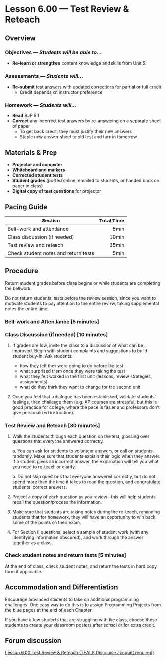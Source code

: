 Lesson 6.00 — Test Review & Reteach
====================================================================================================

Overview
--------
### Objectives — _Students will be able to…_
- **Re-learn or strengthen** content knowledge and skills from Unit 5.

### Assessments — _Students will…_
- **Re-submit** test answers with updated corrections for partial or full credit
  - Credit depends on instructor preference

### Homework — _Students will…_
- **Read** BJP 9.1
- **Correct** any incorrect test answers by re-answering on a separate sheet of paper
  - To get back credit, they must justify their new answers
  - Staple new answer sheet to old test and turn in tomorrow


Materials & Prep
----------------
- **Projector and computer**
- **Whiteboard and** **markers**
- **Corrected student tests**
- **Student grades** (posted online, emailed to students, or handed back on paper in class)
- **Digital copy of test questions** for projector

Pacing Guide
------------
| Section                              | Total Time |
|--------------------------------------|-----------:|
| Bell-work and attendance             |       5min |
| Class discussion (if needed)         |      10min |
| Test review and reteach              |      35min |
| Check student notes and return tests |       5min |


Procedure
---------
Return student grades before class begins or while students are completing the bellwork.

Do not return students’ tests before the review session, since you want to motivate students to pay
attention to the entire review, taking supplemental notes the entire time.

### Bell-work and Attendance \[5 minutes\]

### Class Discussion (if needed) \[10 minutes\]

1. If grades are low, invite the class to a discussion of what can be improved. Begin with student
   complaints and suggestions to build student buy-in. Ask students:

   - how they felt they were going to do before the test
   - what surprised them once they were taking the test
   - what they felt worked in the first unit (lessons, review strategies, assignments)
   - what do they think they want to change for the second unit

2. Once you feel that a dialogue has been established, validate students’ feelings, then challenge
   them (e.g. AP courses are stressful, but this is good practice for college, where the pace is
   faster and professors don’t give personalized instruction).

### Test Review and Reteach \[30 minutes\]

1. Walk the students through each question on the test, glossing over questions that everyone
   answered correctly.

   a. You can ask for students to volunteer answers, or call on students randomly. Make sure that
      students explain their logic when they answer. If a student gives an incorrect answer, the
      explanation will tell you what you need to re-teach or clarify.

   b. Do not skip questions that everyone answered correctly, but do not spend more than the time it
      takes to read the question, and congratulate students’ correct answers.

2. Project a copy of each question as you review—this will help students recall the question/process
   the information.

3. Make sure that students are taking notes during the re-teach, reminding students that for
   homework, they will have an opportunity to win back some of the points on their exam.

4. For Section II questions, select a sample of student work (with any identifying information
   obscured), and work through the answer together as a class.

### Check student notes and return tests \[5 minutes\]
At the end of class, check student notes, and return the tests in hard copy form if applicable.


Accommodation and Differentiation
---------------------------------
Encourage advanced students to take on additional programming challenges. One easy way to do this is
to assign Programming Projects from the blue pages at the end of each Chapter.

If you have a few students that are struggling with the class, choose these students to create your
classroom posters after school or for extra credit.


Forum discussion
----------------
[Lesson 6.00 Test Review & Reteach (TEALS Discourse account required)](http://forums.tealsk12.org/c/unit-6/6-00-test-review-reteach)
